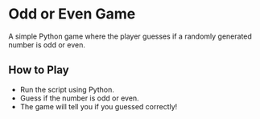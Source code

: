 # Odd or Even Game

A simple Python game where the player guesses if a randomly generated number is odd or even.

## How to Play
- Run the script using Python.
- Guess if the number is odd or even.
- The game will tell you if you guessed correctly!
